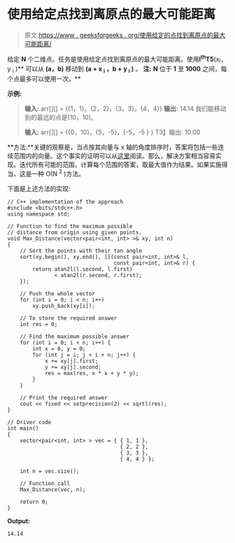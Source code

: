 # 使用给定点找到离原点的最大可能距离

> 原文:[https://www . geeksforgeeks . org/使用给定的点找到离原点的最大可能距离/](https://www.geeksforgeeks.org/find-the-maximum-possible-distance-from-origin-using-given-points/)

给定 **N** 个二维点。任务是使用给定点找到离原点的最大可能距离。使用**I<sup>th</sup>T5**(x<sub>I</sub>，y <sub>i</sub> )** 可以从 **(a，b)** 移动到 **(a + x <sub>i</sub> ，b + y <sub>i</sub> )** 。
**注:** **N** 位于 **1** 至 **1000** 之间，每个点最多可以使用一次。**

**示例:**

> **输入:** arr[][] = {{1，1}，{2，2}，{3，3}，{4，4}}
> **输出:** 14.14
> 我们能移动到的最远的点是(10，10)。
> 
> **输入:** arr[][] = {{0，10}，{5，-5}，{-5，-5 } }
> T3】输出: 10.00

**方法:**关键的观察是，当点按其向量与 x 轴的角度排序时，答案将包括一些连续范围内的向量。这个事实的证明可以从[这里](https://math.stackexchange.com/questions/730611/maximizing-the-magnitude-of-the-resultant-vector)阅读。那么，解决方案相当容易实现。迭代所有可能的范围，计算每个范围的答案，取最大值作为结果。如果实施得当，这是一种 O(N <sup>2</sup> )方法。

下面是上述方法的实现:

```
// C++ implementation of the approach
#include <bits/stdc++.h>
using namespace std;

// Function to find the maximum possible
// distance from origin using given points.
void Max_Distance(vector<pair<int, int> >& xy, int n)
{
    // Sort the points with their tan angle
    sort(xy.begin(), xy.end(), [](const pair<int, int>& l,
                                  const pair<int, int>& r) {
        return atan2l(l.second, l.first)
               < atan2l(r.second, r.first);
    });

    // Push the whole vector
    for (int i = 0; i < n; i++)
        xy.push_back(xy[i]);

    // To store the required answer
    int res = 0;

    // Find the maximum possible answer
    for (int i = 0; i < n; i++) {
        int x = 0, y = 0;
        for (int j = i; j < i + n; j++) {
            x += xy[j].first;
            y += xy[j].second;
            res = max(res, x * x + y * y);
        }
    }

    // Print the required answer
    cout << fixed << setprecision(2) << sqrtl(res);
}

// Driver code
int main()
{
    vector<pair<int, int> > vec = { { 1, 1 },
                                    { 2, 2 },
                                    { 3, 3 },
                                    { 4, 4 } };

    int n = vec.size();

    // Function call
    Max_Distance(vec, n);

    return 0;
}
```

**Output:**

```
14.14

```